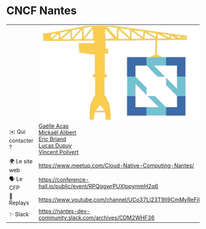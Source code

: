 # CNCF Nantes 

|                                |     |
| ------------------------------ | --- |
|                | ![logo](logo.jpeg)   
| ✉️ Qui contacter ?             | [Gaëlle Acas](https://twitter.com/gaelleacas)<br/>[Mickaël Alibert](https://twitter.com/alibert_m)</br>[Eric Briand](https://twitter.com/eric_briand)<br/>[Lucas Dupuy](https://twitter.com/louckousse)<br/>[Vincent Poilvert](https://twitter.com/vincentpoilvert) |
| 🌍 Le site web                 | https://www.meetup.com/Cloud-Native-Computing-Nantes/ |
| 🗣 Le CFP                       |  https://conference-hall.io/public/event/RPQqgwrPUXIppymmH2q6 |
| 🎥 Replays                     | https://www.youtube.com/channel/UCo37Li23T9ll9CmMyReFiUA |
| ✨ Slack                       | https://nantes-dev-community.slack.com/archives/CDM2WHF36 |

